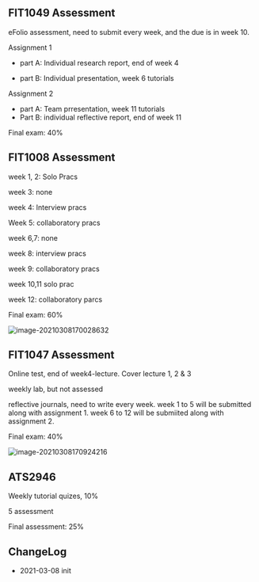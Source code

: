 ## FIT1049 Assessment

eFolio assessment, need to submit every week, and the due is in week 10.

Assignment 1 

- part A: Individual research report, end of week 4

- part B: Individual presentation, week 6 tutorials

Assignment 2

- part A: Team prresentation, week 11 tutorials
- Part B: individual reflective report, end of week 11

Final exam: 40%



## FIT1008 Assessment

week 1, 2: Solo Pracs

week 3: none

week 4: Interview pracs

Week 5: collaboratory pracs

week 6,7: none

week 8: interview pracs

week 9: collaboratory pracs

week 10,11 solo prac

week 12: collaboratory parcs

Final exam: 60%



![image-20210308170028632](https://tva1.sinaimg.cn/large/008eGmZEgy1goclrp4l5uj30u01u0dsi.jpg)



## FIT1047 Assessment

Online test, end of week4-lecture. Cover lecture 1, 2 & 3 

weekly lab, but not assessed

reflective journals, need to write every week. week 1 to 5 will be submitted along with assignment 1. week 6 to 12 will be submiited along with assignment 2.

Final exam: 40%



![image-20210308170924216](https://tva1.sinaimg.cn/large/008eGmZEgy1gocm0w22fdj30u01v814g.jpg)



## ATS2946

Weekly tutorial quizes, 10%

5 assessment

Final assessment: 25%



## ChangeLog

- 2021-03-08 init